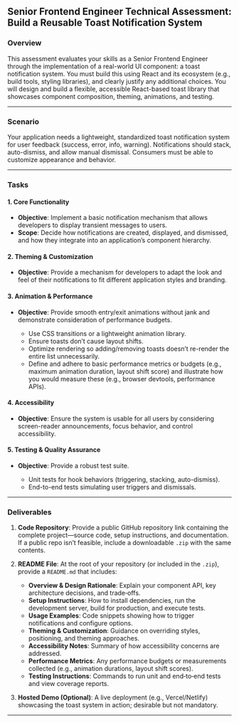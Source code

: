 ## Senior Frontend Engineer Technical Assessment: Build a Reusable Toast Notification System

### Overview

This assessment evaluates your skills as a Senior Frontend Engineer through the implementation of a real-world UI component: a toast notification system. You must build this using React and its ecosystem (e.g., build tools, styling libraries), and clearly justify any additional choices. You will design and build a flexible, accessible React-based toast library that showcases component composition, theming, animations, and testing.

---

### Scenario

Your application needs a lightweight, standardized toast notification system for user feedback (success, error, info, warning). Notifications should stack, auto-dismiss, and allow manual dismissal. Consumers must be able to customize appearance and behavior.

---

### Tasks

#### 1. Core Functionality

* **Objective**: Implement a basic notification mechanism that allows developers to display transient messages to users.
* **Scope**: Decide how notifications are created, displayed, and dismissed, and how they integrate into an application’s component hierarchy.

#### 2. Theming & Customization

* **Objective**: Provide a mechanism for developers to adapt the look and feel of their notifications to fit different application styles and branding.

#### 3. Animation & Performance

* **Objective**: Provide smooth entry/exit animations without jank and demonstrate consideration of performance budgets.

  * Use CSS transitions or a lightweight animation library.
  * Ensure toasts don’t cause layout shifts.
  * Optimize rendering so adding/removing toasts doesn’t re-render the entire list unnecessarily.
  * Define and adhere to basic performance metrics or budgets (e.g., maximum animation duration, layout shift score) and illustrate how you would measure these (e.g., browser devtools, performance APIs).

#### 4. Accessibility

* **Objective**: Ensure the system is usable for all users by considering screen-reader announcements, focus behavior, and control accessibility.

#### 5. Testing & Quality Assurance

* **Objective**: Provide a robust test suite.

  * Unit tests for hook behaviors (triggering, stacking, auto-dismiss).
  * End-to-end tests simulating user triggers and dismissals.

---

### Deliverables

1. **Code Repository**: Provide a public GitHub repository link containing the complete project—source code, setup instructions, and documentation. If a public repo isn’t feasible, include a downloadable `.zip` with the same contents.

2. **README File**: At the root of your repository (or included in the `.zip`), provide a `README.md` that includes:

   * **Overview & Design Rationale**: Explain your component API, key architecture decisions, and trade‑offs.
   * **Setup Instructions**: How to install dependencies, run the development server, build for production, and execute tests.
   * **Usage Examples**: Code snippets showing how to trigger notifications and configure options.
   * **Theming & Customization**: Guidance on overriding styles, positioning, and theming approaches.
   * **Accessibility Notes**: Summary of how accessibility concerns are addressed.
   * **Performance Metrics**: Any performance budgets or measurements collected (e.g., animation durations, layout shift scores).
   * **Testing Instructions**: Commands to run unit and end‑to‑end tests and view coverage reports.

3. **Hosted Demo (Optional)**: A live deployment (e.g., Vercel/Netlify) showcasing the toast system in action; desirable but not mandatory.

---
